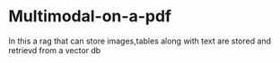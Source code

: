 # Multimodal-on-a-pdf
In this a rag that can store images,tables along with text are stored and retrievd from a vector db
